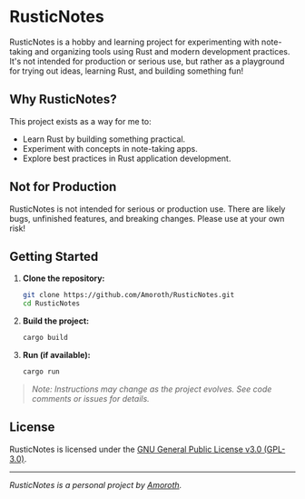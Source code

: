 # RusticNotes

RusticNotes is a hobby and learning project for experimenting with note-taking and organizing tools using Rust and modern development practices. It's not intended for production or serious use, but rather as a playground for trying out ideas, learning Rust, and building something fun!

## Why RusticNotes?

This project exists as a way for me to:

- Learn Rust by building something practical.
- Experiment with concepts in note-taking apps.
- Explore best practices in Rust application development.

## Not for Production

RusticNotes is not intended for serious or production use. There are likely bugs, unfinished features, and breaking changes. Please use at your own risk!

## Getting Started

1. **Clone the repository:**
   ```sh
   git clone https://github.com/Amoroth/RusticNotes.git
   cd RusticNotes
   ```

2. **Build the project:**
   ```sh
   cargo build
   ```

3. **Run (if available):**
   ```sh
   cargo run
   ```

> *Note: Instructions may change as the project evolves. See code comments or issues for details.*

## License

RusticNotes is licensed under the [GNU General Public License v3.0 (GPL-3.0)](LICENSE).

---

*RusticNotes is a personal project by [Amoroth](https://github.com/Amoroth).*
